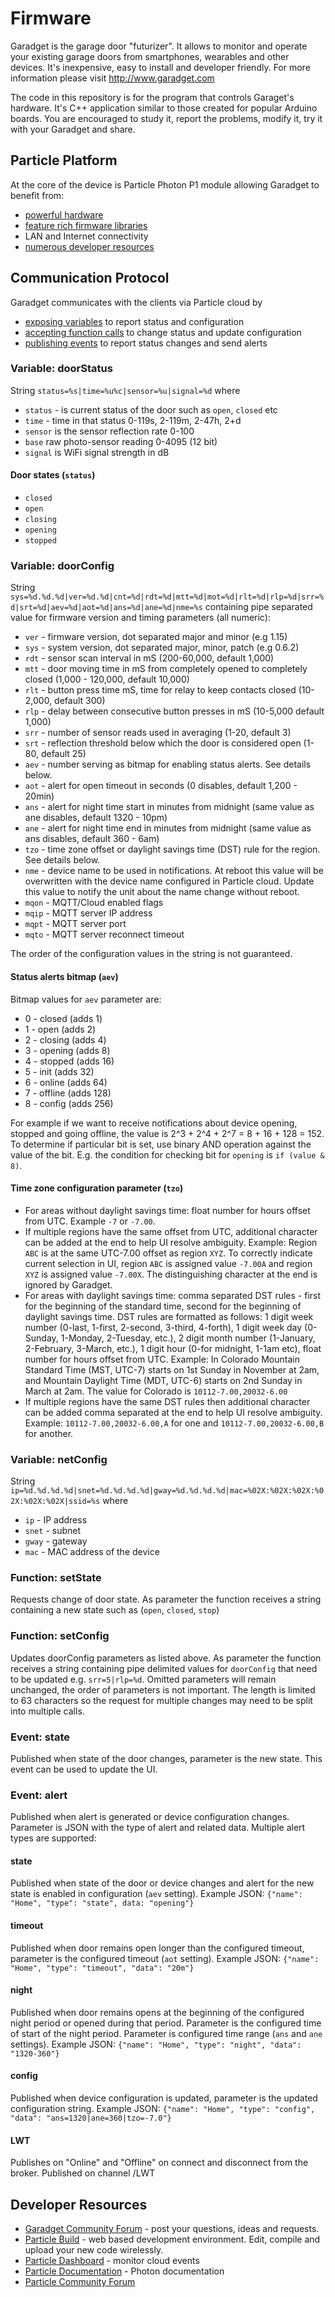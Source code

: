 # Firmware
Garadget is the garage door "futurizer". It allows to monitor and operate your existing garage doors from smartphones, wearables and other devices. It's inexpensive, easy to install and developer friendly. For more information please visit http://www.garadget.com

The code in this repository is for the program that controls Garaget's hardware. It's C++ application similar to those created for popular Arduino boards. You are encouraged to study it, report the problems, modify it, try it with your Garadget and share.

## Particle Platform
At the core of the device is Particle Photon P1 module allowing Garadget to benefit from:
- [powerful hardware](https://docs.particle.io/datasheets/p1-datasheet/#features)
- [feature rich firmware libraries](https://docs.particle.io/reference/firmware/photon/)
- LAN and Internet connectivity
- [numerous developer resources](https://docs.particle.io/guide/tools-and-features/dev/)

## Communication Protocol
Garadget communicates with the clients via Particle cloud by
- [exposing variables](https://docs.particle.io/reference/firmware/photon/#particle-variable-) to report status and configuration
- [accepting function calls](https://docs.particle.io/reference/firmware/photon/#particle-function-) to change status and update configuration
- [publishing events](https://docs.particle.io/reference/firmware/photon/#particle-publish-) to report status changes and send alerts

### Variable: doorStatus
String `status=%s|time=%u%c|sensor=%u|signal=%d` where
- `status` - is current status of the door such as `open`, `closed` etc
- `time` - time in that status 0-119s, 2-119m, 2-47h, 2+d
- `sensor` is the sensor reflection rate 0-100
- `base` raw photo-sensor reading 0-4095 (12 bit)
- `signal` is WiFi signal strength in dB

#### Door states (`status`)
- `closed`
- `open`
- `closing`
- `opening`
- `stopped`

### Variable: doorConfig
String `sys=%d.%d.%d|ver=%d.%d|cnt=%d|rdt=%d|mtt=%d|mot=%d|rlt=%d|rlp=%d|srr=%d|srt=%d|aev=%d|aot=%d|ans=%d|ane=%d|nme=%s` containing pipe separated value for firmware version and timing parameters (all numeric):
- `ver` - firmware version, dot separated major and minor (e.g 1.15)
- `sys` - system version, dot separated major, minor, patch (e.g 0.6.2)
- `rdt` - sensor scan interval in mS (200-60,000, default 1,000)
- `mtt` - door moving time in mS from completely opened to completely closed (1,000 - 120,000, default 10,000)
- `rlt` - button press time mS, time for relay to keep contacts closed (10-2,000, default 300)
- `rlp` - delay between consecutive button presses in mS (10-5,000 default 1,000)
- `srr` - number of sensor reads used in averaging (1-20, default 3)
- `srt` - reflection threshold below which the door is considered open (1-80, default 25)
- `aev` - number serving as bitmap for enabling status alerts. See details below.
- `aot` - alert for open timeout in seconds (0 disables, default 1,200 - 20min)
- `ans` - alert for night time start in minutes from midnight (same value as ane disables, default 1320 - 10pm)
- `ane` - alert for night time end in minutes from midnight (same value as ans disables, default 360 - 6am)
- `tzo` - time zone offset or daylight savings time (DST) rule for the region. See details below.
- `nme` - device name to be used in notifications. At reboot this value will be overwritten with the device name configured in Particle cloud. Update this value to notify the unit about the name change without reboot.
- `mqon` - MQTT/Cloud enabled flags
- `mqip` - MQTT server IP address
- `mqpt` - MQTT server port
- `mqto` - MQTT server reconnect timeout

The order of the configuration values in the string is not guaranteed.

#### Status alerts bitmap (`aev`)
Bitmap values for `aev` parameter are:
- 0 - closed (adds 1)
- 1 - open (adds 2)
- 2 - closing (adds 4)
- 3 - opening (adds 8)
- 4 - stopped (adds 16)
- 5 - init (adds 32)
- 6 - online (adds 64)
- 7 - offline (adds 128)
- 8 - config (adds 256)

For example if we want to receive notifications about device opening, stopped and going offline, the value is 2^3 + 2^4 + 2^7 = 8 + 16 + 128 = 152. To determine if particular bit is set, use binary AND operation against the value of the bit. E.g. the condition for checking bit for `opening` is `if (value & 8)`.

#### Time zone configuration parameter (`tzo`)
- For areas without daylight savings time: float number for hours offset from UTC. Example `-7` or `-7.00`.
- If multiple regions have the same offset from UTC, additional character can be added at the end to help UI resolve ambiguity. Example: Region `ABC` is at the same UTC-7.00 offset as region `XYZ`. To correctly indicate current selection in UI, region `ABC` is assigned value `-7.00A` and region `XYZ` is assigned value `-7.00X`. The distinguishing character at the end is ignored by Garadget.
- For areas with daylight savings time: comma separated DST rules - first for the beginning of the standard time, second for the beginning of daylight savings time. DST rules are formatted as follows: 1 digit week number (0-last, 1-first, 2-second, 3-third, 4-forth), 1 digit week day (0-Sunday, 1-Monday, 2-Tuesday, etc.), 2 digit month number (1-January, 2-February, 3-March, etc.), 1 digit hour (0-for midnight, 1-1am etc), float number for hours offset from UTC. Example: In Colorado Mountain Standard Time (MST, UTC-7) starts on 1st Sunday in November at 2am, and Mountain Daylight Time (MDT, UTC-6) starts on 2nd Sunday in March at 2am. The value for Colorado is `10112-7.00,20032-6.00`
- If multiple regions have the same DST rules then additional character can be added comma separated at the end to help UI resolve ambiguity. Example: `10112-7.00,20032-6.00,A` for one and `10112-7.00,20032-6.00,B` for another.

### Variable: netConfig
String `ip=%d.%d.%d.%d|snet=%d.%d.%d.%d|gway=%d.%d.%d.%d|mac=%02X:%02X:%02X:%02X:%02X:%02X|ssid=%s` where
- `ip` - IP address
- `snet` - subnet
- `gway` - gateway
- `mac` - MAC address of the device

### Function: setState
Requests change of door state. As parameter the function receives a string containing a new state such as (`open`, `closed`, `stop`)

### Function: setConfig
Updates doorConfig parameters as listed above. As parameter the function receives a string containing pipe delimited values for `doorConfig` that need to be updated e.g. `srr=5|rlp=%d`. Omitted parameters will remain unchanged, the order of parameters is not important. The length is limited to 63 characters so the request for multiple changes may need to be split into multiple calls.

### Event: state
Published when state of the door changes, parameter is the new state. This event can be used to update the UI.

### Event: alert
Published when alert is generated or device configuration changes. Parameter is JSON with the type of alert and related data. Multiple alert types are supported:

#### state
Published when state of the door or device changes and alert for the new state is enabled in configuration (`aev` setting).
Example JSON: `{"name": "Home", "type": "state", data: "opening"}`

#### timeout
Published when door remains open longer than the configured timeout, parameter is the configured timeout (`aot` setting).
Example JSON: `{"name": "Home", "type": "timeout", "data": "20m"}`

#### night
Published when door remains opens at the beginning of the configured night period or opened during that period. Parameter is the configured time of start of the night period. Parameter is configured time range (`ans` and `ane` settings).
Example JSON: `{"name": "Home", "type": "night", "data": "1320-360"}`

#### config
Published when device configuration is updated, parameter is the updated configuration string.
Example JSON: `{"name": "Home", "type": "config", "data": "ans=1320|ane=360|tzo=-7.0"}`

#### LWT
Publishes on "Online" and "Offline" on connect and disconnect from the broker. Published on channel /LWT 

## Developer Resources
- [Garadget Community Forum](http://community.garadget.com/) - post your questions, ideas and requests.
- [Particle Build](https://build.particle.io/build/new) - web based development environment. Edit, compile and upload your new code wirelessly.
- [Particle Dashboard](https://dashboard.particle.io/user/logs) - monitor cloud events
- [Particle Documentation](https://docs.particle.io/reference/firmware/photon/) - Photon documentation
- [Particle Community Forum](https://community.particle.io/)
